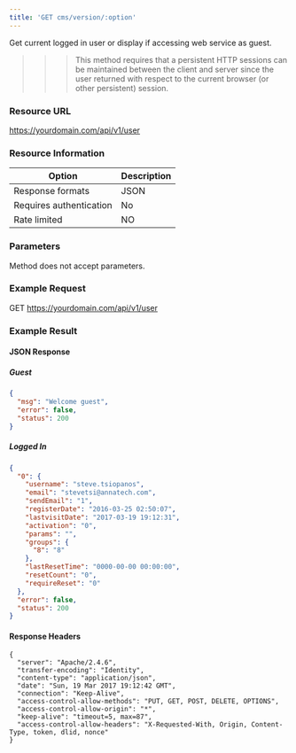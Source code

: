 ```yaml
---
title: 'GET cms/version/:option'
---
```


Get current logged in user or display if accessing web service as guest.

>>> This method requires that a persistent HTTP sessions can be maintained between the client and server since the user returned with respect to the current browser (or other persistent) session.

### Resource URL
https://yourdomain.com/api/v1/user

### Resource Information

| Option | Description |
| ------ | ----------- |
| Response formats   | JSON |
| Requires authentication | No |
| Rate limited    | NO |

### Parameters

Method does not accept parameters.

### Example Request

GET
https://yourdomain.com/api/v1/user

### Example Result

#### JSON Response

##### Guest
```json
{
  "msg": "Welcome guest",
  "error": false,
  "status": 200
}
```
##### Logged In
```json
{
  "0": {
    "username": "steve.tsiopanos",
    "email": "stevetsi@annatech.com",
    "sendEmail": "1",
    "registerDate": "2016-03-25 02:50:07",
    "lastvisitDate": "2017-03-19 19:12:31",
    "activation": "0",
    "params": "",
    "groups": {
      "8": "8"
    },
    "lastResetTime": "0000-00-00 00:00:00",
    "resetCount": "0",
    "requireReset": "0"
  },
  "error": false,
  "status": 200
}
```

#### Response Headers
```
{
  "server": "Apache/2.4.6",
  "transfer-encoding": "Identity",
  "content-type": "application/json",
  "date": "Sun, 19 Mar 2017 19:12:42 GMT",
  "connection": "Keep-Alive",
  "access-control-allow-methods": "PUT, GET, POST, DELETE, OPTIONS",
  "access-control-allow-origin": "*",
  "keep-alive": "timeout=5, max=87",
  "access-control-allow-headers": "X-Requested-With, Origin, Content-Type, token, dlid, nonce"
}
```